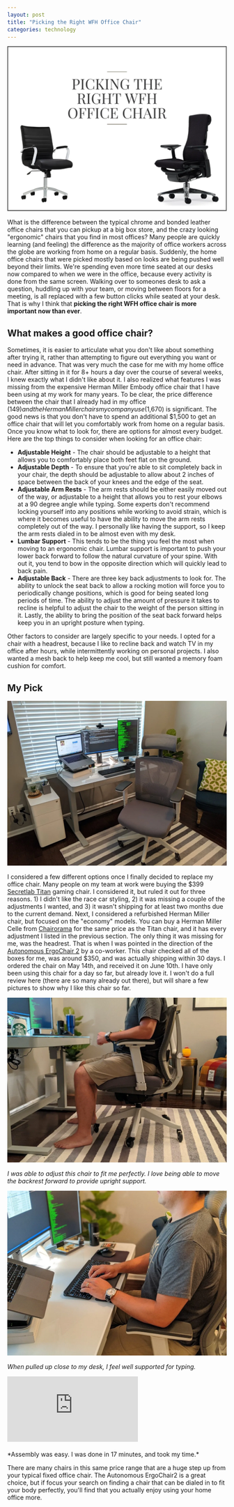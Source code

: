 ```yaml
---
layout: post
title: "Picking the Right WFH Office Chair"
categories: technology
---
```


<img src="/assets/images/picking-the-right-wfh-office-chair.png.webp" alt="Title Image" class="center">

What is the difference between the typical chrome and bonded leather office chairs that you can pickup at a big box store, and the crazy looking "ergonomic" chairs that you find in most offices?  Many people are quickly learning (and feeling) the difference as the majority of office workers across the globe are working from home on a regular basis.  Suddenly, the home office chairs that were picked mostly based on looks are being pushed well beyond their limits.  We're spending even more time seated at our desks now compared to when we were in the office, because every activity is done from the same screen.  Walking over to someones desk to ask a question, huddling up with your team, or moving between floors for a meeting, is all replaced with a few button clicks while seated at your desk.  That is why I think that **picking the right WFH office chair is more important now than ever**.

## What makes a good office chair?

Sometimes, it is easier to articulate what you don't like about something after trying it, rather than attempting to figure out everything you want or need in advance.  That was very much the case for me with my home office chair.  After sitting in it for 8+ hours a day over the course of several weeks, I knew exactly what I didn't like about it.  I also realized what features I was missing from the expensive Herman Miller Embody office chair that I have been using at my work for many years.  To be clear, the price difference between the chair that I already had in my office ($149) and the Herman Miller chairs my company use ($1,670) is significant.  The good news is that you don't have to spend an additional $1,500 to get an office chair that will let you comfortably work from home on a regular basis.  Once you know what to look for, there are options for almost every budget.  Here are the top things to consider when looking for an office chair:

- **Adjustable Height** - The chair should be adjustable to a height that allows you to comfortably place both feet flat on the ground.
- **Adjustable Depth** - To ensure that you're able to sit completely back in your chair, the depth should be adjustable to allow about 2 inches of space between the back of your knees and the edge of the seat.
- **Adjustable Arm Rests** - The arm rests should be either easily moved out of the way, or adjustable to a height that allows you to rest your elbows at a 90 degree angle while typing.  Some experts don't recommend locking yourself into any positions while working to avoid strain, which is where it becomes useful to have the ability to move the arm rests completely out of the way.  I personally like having the support, so I keep the arm rests dialed in to be almost even with my desk.
- **Lumbar Support** - This tends to be the thing you feel the most when moving to an ergonomic chair.  Lumbar support is important to push your lower back forward to follow the natural curvature of your spine.  With out it, you tend to bow in the opposite direction which will quickly lead to back pain.
- **Adjustable Back** - There are three key back adjustments to look for.  The ability to unlock the seat back to allow a rocking motion will force you to periodically change positions, which is good for being seated long periods of time.  The ability to adjust the amount of pressure it takes to recline is helpful to adjust the chair to the weight of the person sitting in it.  Lastly, the ability to bring the position of the seat back forward helps keep you in an upright posture when typing.

Other factors to consider are largely specific to your needs.  I opted for a chair with a headrest, because I like to recline back and watch TV in my office after hours, while intermittently working on personal projects.  I also wanted a mesh back to help keep me cool, but still wanted a memory foam cushion for comfort.

## My Pick

<img src="/assets/images/autonomous-ergochair-2.jpg.webp" alt="The Ergo Chair 2 Office Chair">

I considered a few different options once I finally decided to replace my office chair.  Many people on my team at work were buying the $399 [Secretlab Titan](https://secretlab.co/collections/titan-series) gaming chair.  I considered it, but ruled it out for three reasons.  1) I didn't like the race car styling, 2) it was missing a couple of the adjustments I wanted, and 3) it wasn't shipping for at least two months due to the current demand.  Next, I considered a refurbished Herman Miller chair, but focused on the "economy" models.  You can buy a Herman Miller Celle from [Chairorama](https://chairorama.com/) for the same price as the Titan chair, and it has every adjustment I listed in the previous section.  The only thing it was missing for me, was the headrest.  That is when I was pointed in the direction of the [Autonomous ErgoChair 2](https://www.autonomous.ai/office-chairs/ergonomic-chair) by a co-worker.  This chair checked all of the boxes for me, was around $350, and was actually shipping within 30 days.  I ordered the chair on May 14th, and received it on June 10th.  I have only been using this chair for a day so far, but already love it.  I won't do a full review here (there are so many already out there), but will share a few pictures to show why I like this chair so far.

<img src="/assets/images/leg-alignment.jpg.webp" alt="Proper leg alignment in the Ergo Chair 2 Office Chair">

*I was able to adjust this chair to fit me perfectly.  I love being able to move the backrest forward to provide upright support.*

<img src="/assets/images/arm-alignment.jpg.webp" alt="Proper arm alignment int he Ergo Chair 2 Office Chair">

*When pulled up close to my desk, I feel well supported for typing.*

<div class='embed-container'>
    <iframe src='https://www.youtube.com/embed/uxBV3-4qzKw' frameborder='0' allowfullscreen></iframe>
</div>
<br/>
*Assembly was easy.  I was done in 17 minutes, and took my time.*

There are many chairs in this same price range that are a huge step up from your typical fixed office chair.  The Autonomous ErgoChair2 is a great choice, but if focus your search on finding a chair that can be dialed in to fit your body perfectly, you'll find that you actually enjoy using your home office more.